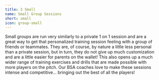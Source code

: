```yaml
---
title: 2 Small
name: Small Group Sessions
short: small
icon: group-small
---
```


Small groups are run very similarly to a private 1 on 1 session and are a great way to get that personalized training session feeling with a group of friends or teammates. They are, of course, by nature a little less personal than a private session, but in turn, they do not give up much customization and are a little easier for parents on the wallet! This also opens up a much wider range of training exercises and drills that are made possible with more players on the pitch. Our BSA coaches love to make these sessions intense and competitive… bringing out the best of all the players!
